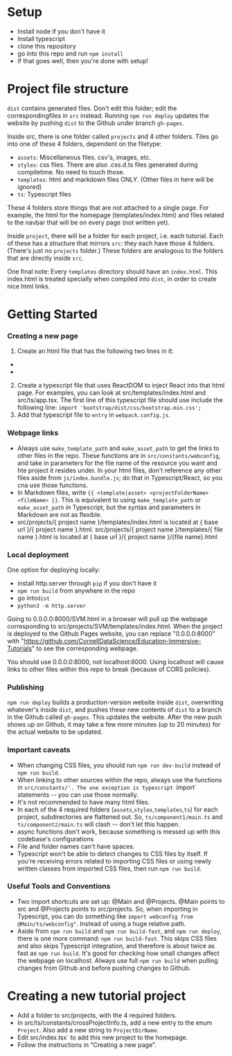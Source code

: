 # Setup

- Install node if you don't have it
- Install typescript
- clone this repository
- go into this repo and run `npm install`
- If that goes well, then you're done with setup!

# Project file structure

`dist` contains generated files. Don't edit this folder; edit the correspondingfiles in `src` instead.
Running `npm run deploy` updates the website by pushing `dist` to the Github under branch `gh-pages`.

Inside src, there is one folder called `projects` and 4 other folders. Tiles go into one of these 4 folders, dependent on the filetype:
- `assets`: Miscellaneous files. csv's, images, etc.
- `styles`: css files. There are also .css.d.ts files generated during compiletime. No need to touch those.
- `templates`: html and markdown files ONLY. (Other files in here will be ignored)
- `ts`: Typescript files

These 4 folders store things that are not attached to a single page. For example, the html for the homepage (templates/index.html) and files related to the navbar that will be on every page (not written yet).

Inside `project`, there will be a folder for each project, i.e. each tutorial. Each of these has a structure that mirrors `src`: they each have those 4 folders. (There's just no `projects` folder.) These folders are analogous to the folders that are directly inside `src`.

One final note: Every `templates` directory should have an `index.html`. This index.html is treated specially when compiled into `dist`, in order to create nice html links.

# Getting Started

### Creating a new page

1. Create an html file that has the following two lines in it: 
- <script src="js/index.bundle.js" type="text/javascript"></script>
- <link rel="stylesheet" href="https://maxcdn.bootstrapcdn.com/bootstrap/4.4.1/css/bootstrap.min.css" integrity="sha384-Vkoo8x4CGsO3+Hhxv8T/Q5PaXtkKtu6ug5TOeNV6gBiFeWPGFN9MuhOf23Q9Ifjh" crossorigin="anonymous" />
2. Create a typescript file that uses ReactDOM to inject React into that html page. For examples, you can look at src/templates/index.html and src/ts/app.tsx. The first line of this typescript file should use include the following line:
`import 'bootstrap/dist/css/bootstrap.min.css';`
3. Add that typescript file to `entry` in `webpack.config.js`. 

### Webpage links

- Always use `make_template_path` and `make_asset_path` to get the links to other files in the repo. These functions are in `src/constants/webconfig`, and take in parameters for the file name of the resource you want and hte project it resides under. In your html files, don't reference any other files aside from `js/index.bundle.js`; do that in Typescript/React, so you cna use those functions.
- In Markdown files, write `{{ <template|asset> <projectFolderName> <fileName> }}`. This is equivalent to using `make_template_path` or `make_asset_path` in Typescript, but the syntax and parameters in Markdown are not as flexible.
- src/projects/{ project name }/templates/index.html is located at { base url }/{ project name }.html. src/projects/{ project name }/templates/{ file name }.html is located at { base url }/{ project name }/{file name}.html

### Local deployment

One option for deploying locally:
- install http.server through `pip` if you don't have it
- `npm run build` from anywhere in the repo
- go into`dist`
- `python3 -m http.server`

Going to 0.0.0.0:8000/SVM.html in a browser will pull up the webpage corresponding to src/projects/SVM/templates/index.html. When the project is deployed to the Github Pages website, you can replace "0.0.0.0:8000" with "https://github.com/CornellDataScience/Education-Immersive-Tutorials" to see the corresponding webpage.

You should use 0.0.0.0:8000, not localhost:8000. Using localhost will cause links to other files within this repo to break (because of CORS policies).

### Publishing

`npm run deploy` builds a production-version website inside `dist`, overwriting whatever's inside `dist`, and pushes these new contents of `dist` to a branch in the Github called `gh-pages`. This updates the website. After the new push shows up on Github, it may take a few more minutes (up to 20 minutes) for the actual website to be updated.

### Important caveats

- When changing CSS files, you should run `npm run dev-build` instead of `npm run build`.
- When linking to other sources within the repo, always use the functions in `src/constants/'. The one exception is typescript `import` statements -- you can use those normally.
- It's not recommended to have many html files.
- In each of the 4 required folders (`assets`,`styles`,`templates`,`ts`) for each project, subdirectories are flattened out. So, `ts/component1/main.ts` and `ts/component2/main.ts` will clash -- don't let this happen.
- async functions don't work, because something is messed up with this codebase's configurations
- File and folder names can't have spaces.
- Typescript won't be able to detect changes to CSS files by itself. If you're receiving errors related to importing CSS files or using newly written classes from imported CSS files, then run `npm run build`.

### Useful Tools and Conventions

- Two import shortcuts are set up: @Main and @Projects. @Main points to src and @Projects points to src/projects. So, when importing in Typescript, you can do something like `import webconfig from @Main/ts/webconfig"`. Instead of using a huge relative path.
- Aside from `npm run build` and `npm run build-fast`, and `npm run deploy`, there is one more command: `npm run build-fast`. This skips CSS files and also skips Typescript integration, and therefore is about twice as fast as `npm run build`. It's good for checking how small changes affect the webpage on localhost. Always use full `npm run build` when pulling changes from Github and before pushing changes to Github.

# Creating a new tutorial project
- Add a folder to src/projects, with the 4 required folders.
- In src/ts/constants/crossProjectInfo.ts, add a new entry to the enum `Project`. Also add a new string to `ProjectDirName`.
- Edit src/index.tsx` to add this new project to the homepage.
- Follow the instructions in "Creating a new page".
